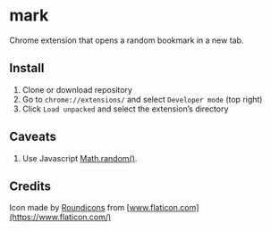 # mark

Chrome extension that opens a random bookmark in a new tab.

## Install

1. Clone or download repository
1. Go to `chrome://extensions/` and select `Developer mode` (top right)
1. Click `Load unpacked` and select the extension’s directory

## Caveats

1. Use Javascript [Math.random()](https://developer.mozilla.org/en-US/docs/Web/JavaScript/Reference/Global_Objects/Math/random).

## Credits

Icon made by [Roundicons](https://www.flaticon.com/authors/roundicons) from [www.flaticon.com](https://www.flaticon.com/)
